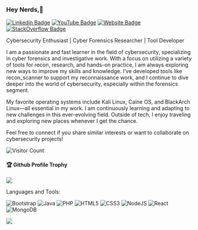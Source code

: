 ### Hey Nerds,👋

[![Linkedin Badge](https://img.shields.io/badge/-Anubhav-blue?style=flat-square&logo=Linkedin&logoColor=white&link=https://www.linkedin.com/in/anubhav-mohandas/)](https://www.linkedin.com/in/anubhavmohandas/)
[![YouTube Badge](https://img.shields.io/badge/YouTube-AnubhavMohandas-red)](https://www.youtube.com/c/AnubhavMohandas)
[![Website Badge](https://img.shields.io/badge/WebSite-Anubhav-green)](https://anubhavmohandas.github.io/Anubhav-Profile/)
[![StackOverflow Badge](https://img.shields.io/badge/StackOverflow-Anubhav-yellow)](https://stackoverflow.com/users/14821045/anubhav-mohandas)

Cybersecurity Enthusiast | Cyber Forensics Researcher | Tool Developer

I am a passionate and fast learner in the field of cybersecurity, specializing in cyber forensics and investigative work. With a focus on utilizing a variety of tools for recon, research, and hands-on practice, I am always exploring new ways to improve my skills and knowledge. I’ve developed tools like recon_scanner to support my reconnaissance work, and I continue to dive deeper into the world of cybersecurity, especially within the forensics segment.

My favorite operating systems include Kali Linux, Caine OS, and BlackArch Linux—all essential in my work. I am continuously learning and adapting to new challenges in this ever-evolving field. Outside of tech, I enjoy traveling and exploring new places whenever I get the chance.

Feel free to connect if you share similar interests or want to collaborate on cybersecurity projects!


![Visitor Count](https://profile-counter.glitch.me/anubhavmohandas/count.svg)

<div>
  <h4>🏆 Github Profile Trophy</h4>
  <a href="https://github.com/ryo-ma/github-profile-trophy">
    <img src="https://github-profile-trophy.vercel.app/?username=anubhavmohandas&column=7"/>
  </a>
</div>

Languages and Tools: 

<img alt="Bootstrap" src="https://img.shields.io/badge/bootstrap-%23563D7C.svg?style=flat-square&logo=bootstrap&logoColor=white"/> <img alt="Java" src="https://img.shields.io/badge/java-%23ED8B00.svg?style=flat-square&logo=java&logoColor=white"/> <img alt="PHP" src="https://img.shields.io/badge/php-%23777BB4.svg?style=flat-square&logo=php&logoColor=white"/> <img alt="HTML5" src="https://img.shields.io/badge/html5-%23E34F26.svg?style=flat-square&logo=html5&logoColor=white"/> <img alt="CSS3" src="https://img.shields.io/badge/css3-%231572B6.svg?style=flat-square&logo=css3&logoColor=white"/> <img alt="NodeJS" src="https://img.shields.io/badge/node.js-%2343853D.svg?style=flat-square&logo=node-dot-js&logoColor=white"/> <img alt="React" src="https://img.shields.io/badge/react-%2320232a.svg?style=flat-square&logo=react&logoColor=%2361DAFB"/> <img alt="MongoDB" src ="https://img.shields.io/badge/MongoDB-%234ea94b.svg?style=flat-square&logo=mongodb&logoColor=white"/>

![](https://activity-graph.herokuapp.com/graph?username=anubhavmohandas&theme=react-dark&area=true)

<!--
<details open="">
<summary>
  <g-emoji class="g-emoji" alias="chart_with_upwards_trend" fallback-src="https://github.githubassets.com/images/icons/emoji/unicode/1f4c8.png">📈</g-emoji>
  <strong>𝙶𝚒𝚝𝚑𝚞𝚋 𝚂𝚝𝚊𝚝𝚜 : </strong>
</summary>
<br/>

<p align="center">
    <img align="center" src="https://github-readme-stats.vercel.app/api?username=anubhavmohandas&show_icons=true&hide_border=true&title_color=94b4a4&amp&icon_color=FFFFFF&amp&text_color=FFFFFF&amp&bg_color=000000&count_private=true&include_all_commits=true"/>
    <img align="center" height="195px" src="https://github-readme-stats.vercel.app/api/top-langs/?username=anubhavmohandas&text_color=FFFFFF&bg_color=000000&title_color=94b4a4&langs_count=15&layout=compact&hide_border=true" />
</p>
</details>
-->

<!--
**anubhavmohandas/anubhavmohandas** is a ✨ _special_ ✨ repository because its `README.md` (this file) appears on your GitHub profile.

Here are some ideas to get you started:

- 🔭 I’m currently working on ...
- 🌱 I’m currently learning ...
- 👯 I’m looking to collaborate on ...
- 🤔 I’m looking for help with ...
- 💬 Ask me about ...
- 📫 How to reach me: ...
- 😄 Pronouns: ...
- ⚡ Fun fact: .....

-->
